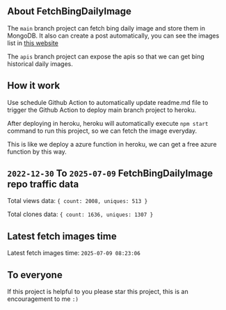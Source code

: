 ## About FetchBingDailyImage

The `main` branch project can fetch bing daily image and store them in MongoDB.
It also can create a post automatically, you can see the images list in [this website](https://oursalbum.netlify.app)

The `apis` branch project can expose the apis so that we can get bing historical daily images.

## How it work

Use schedule Github Action to automatically update readme.md file to trigger the Github Action to deploy main branch project to heroku.

After deploying in heroku, heroku will automatically execute `npm start` command to run this project, so we can fetch the image everyday.

This is like we deploy a azure function in heroku, we can get a free azure function by this way.

## `2022-12-30` To `2025-07-09` FetchBingDailyImage repo traffic data

Total views data: `{ count: 2008, uniques: 513 }`

Total clones data: `{ count: 1636, uniques: 1307 }`

## Latest fetch images time

Latest fetch images time: `2025-07-09 08:23:06`

## To everyone

If this project is helpful to you please star this project, this is an encouragement to me `:)`



